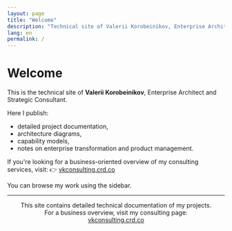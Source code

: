 ```yaml
---
layout: page
title: "Welcome"
description: "Technical site of Valerii Korobeinikov, Enterprise Architect and Strategic Consultant"
lang: en
permalink: /
---
```


# Welcome

This is the technical site of **Valerii Korobeinikov**, Enterprise Architect and Strategic Consultant.

Here I publish:
- detailed project documentation,
- architecture diagrams,
- capability models,
- notes on enterprise transformation and product management.

If you're looking for a business-oriented overview of my consulting services, visit:
👉 [vkconsulting.crd.co](https://vkconsulting.crd.co/)

You can browse my work using the sidebar.

<hr>

<p align="center" style="font-size: 14px;">
  This site contains detailed technical documentation of my projects.<br>
  For a business overview, visit my consulting page:<br>
  <a href="https://vkconsulting.crd.co/" target="_blank">vkconsulting.crd.co</a>
</p>
